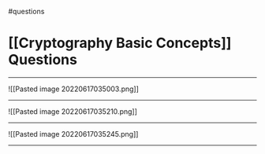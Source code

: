 #questions
# [[Cryptography Basic Concepts]] Questions
___
![[Pasted image 20220617035003.png]]

___
![[Pasted image 20220617035210.png]]

___
![[Pasted image 20220617035245.png]]

___
